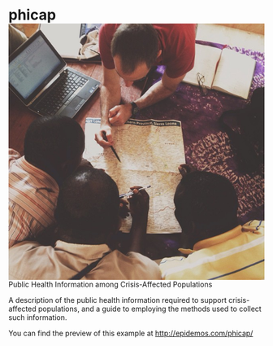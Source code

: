 # phicap <img src="img/sl_map.jpg" align="right" />
Public Health Information among Crisis-Affected Populations

A description of the public health information required to support crisis-affected populations, and a guide to employing the methods used to collect such information.

You can find the preview of this example at http://epidemos.com/phicap/
